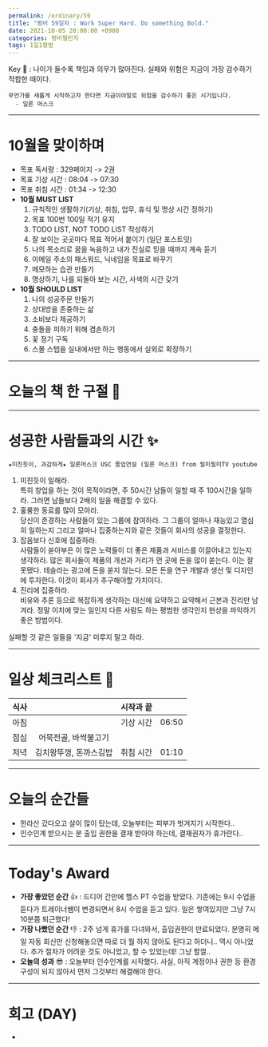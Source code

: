 ```yaml
---
permalink: /ordinary/59
title: "평비 59일차 : Work Super Hard. Do something Bold."
date: 2021-10-05 20:00:00 +0900
categories: 평비챌린지
tags: 1일1평범
---  
```

Key 🔑 : 나이가 들수록 책임과 의무가 많아진다. 실패와 위험은 지금이 가장 감수하기 적합한 때이다.
```
무언가를 새롭게 시작하고자 한다면 지금이야말로 위험을 감수하기 좋은 시기입니다.
  - 일론 머스크
```

---
# 10월을 맞이하며
- 목표 독서량 : 329페이지 -> 2권
- 목표 기상 시간 : 08:04 -> 07:30
- 목표 취침 시간 : 01:34 -> 12:30
- **10월 MUST LIST**
  1. 규칙적인 생활하기(기상, 취침, 업무, 휴식 및 명상 시간 정하기)  
  2. 목표 100번 100일 적기 유지  
  3. TODO LIST, NOT TODO LIST 작성하기  
  4. 잘 보이는 곳곳마다 목표 적어서 붙이기 (일단 포스트잇)  
  5. 나의 목소리로 꿈을 녹음하고 내가 진실로 믿을 때까지 계속 듣기  
  6. 이메일 주소의 패스워드, 닉네임을 목표로 바꾸기  
  7. 메모하는 습관 만들기  
  8. 명상하기, 나를 되돌아 보는 시간, 사색의 시간 갖기  
- **10월 SHOULD LIST**
  1. 나의 성공주문 만들기  
  2. 상대방을 존중하는 삶  
  3. 소비보다 제공하기  
  4. 충돌을 피하기 위해 겸손하기  
  5. 꽃 정기 구독
  6. 스몰 스텝을 실내에서만 하는 행동에서 실외로 확장하기

---
# 오늘의 책 한 구절 📕


---
# 성공한 사람들과의 시간 ✨
`★미친듯이, 과감하게★ 일론머스크 USC 졸업연설 (일론 머스크) from 필미필미TV youtube`  
1. 미친듯이 일해라.  
특히 창업을 하는 것이 목적이라면, 주 50시간 남들이 일할 때 주 100시간을 일하라. 그러면 남들보다 2배의 일을 해결할 수 있다.  
2. 훌륭한 동료를 많이 모아라.  
당신이 존경하는 사람들이 있는 그룹에 참여하라. 그 그룹이 얼마나 재능있고 열심히 일하는지 그리고 얼마나 집중하는지와 같은 것들이 회사의 성공을 결정한다.  
3. 잡음보다 신호에 집중하라.  
사람들이 쏟아부은 이 많은 노력들이 더 좋은 제품과 서비스를 이끌어내고 있는지 생각하라. 많은 회사들이 제품의 개선과 거리가 먼 곳에 돈을 많이 쏟는다. 이는 잘못됐다. 테슬라는 광고에 돈을 쏟지 않는다. 모든 돈을 연구 개발과 생산 및 디자인에 투자한다. 이것이 회사가 추구해야할 가치이다.  
4. 진리에 집중하라.  
비유와 추론 등으로 복잡하게 생각하는 대신에 요약하고 요약해서 근본과 진리만 남겨라. 정말 이치에 맞는 일인지 다른 사람도 하는 평범한 생각인지 현상을 파악하기 좋은 방법이다.  

실패할 것 같은 일들을 '지금' 미루지 말고 하라.  

---
# 일상 체크리스트 📃

| 식사 |  | 시작과 끝 |  |
|:----:|:----:|:----:|:----:|
| 아침 |  | 기상 시간 | 06:50 |
| 점심 | 어묵전골, 바싹불고기 |  |  |
| 저녁 | 김치왕뚜껑, 돈까스김밥 | 취침 시간 | 01:10 |

---
# 오늘의 순간들
- 한라산 갔다오고 살이 많이 탔는데, 오늘부터는 피부가 벗겨지기 시작한다..  
- 인수인계 받으시는 분 출입 권한을 결재 받아야 하는데, 결재권자가 휴가란다..  

---
# Today's Award
- **가장 좋았던 순간** 👍 : 드디어 간만에 헬스 PT 수업을 받았다. 기존에는 9시 수업을 듣다가 트레이너쌤이 변경되면서 8시 수업을 듣고 있다. 일은 쌓여있지만 그냥 7시 10분쯤 퇴근했다!
- **가장 나빴던 순간** 👎 : 2주 넘게 휴가를 다녀와서, 출입권한이 만료되었다. 분명히 메일 자동 회신만 신청해놓으면 따로 더 뭘 하지 않아도 된다고 하더니.. 역시 아니었다. 추가 절차가 어려운 것도 아니었고, 할 수 있었는데! 그냥 할껄..  
- **오늘의 성과** 😎 : 오늘부터 인수인계를 시작했다. 사실, 아직 계정이나 권한 등 환경 구성이 되지 않아서 먼저 그것부터 해결해야 한다.

---
# 회고 (DAY)
- 